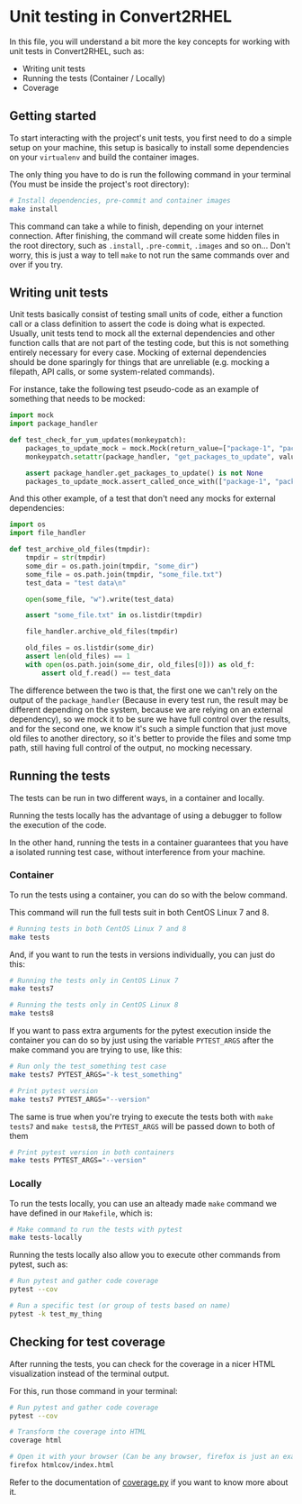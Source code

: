 # Unit testing in Convert2RHEL

In this file, you will understand a bit more the key concepts for working with
unit tests in Convert2RHEL, such as:

* Writing unit tests
* Running the tests (Container / Locally)
* Coverage

## Getting started

To start interacting with the project's unit tests, you first need to do a
simple setup on your machine, this setup is basically to install some
dependencies on your `virtualenv` and build the container images.

The only thing you have to do is run the following command in your terminal
(You must be inside the project's root directory):

```bash
# Install dependencies, pre-commit and container images
make install
```

This command can take a while to finish, depending on your internet connection.
After finishing, the command will create some hidden files in the root
directory, such as `.install`, `.pre-commit`, `.images` and so on... Don't
worry, this is just a way to tell `make` to not run the same commands over and
over if you try.

## Writing unit tests

Unit tests basically consist of testing small units of code, either a function
call or a class definition to assert the code is doing what is expected.
Usually, unit tests tend to mock all the external dependencies and other
function calls that are not part of the testing code, but this is not something
entirely necessary for every case. Mocking of external dependencies should be
done sparingly for things that are unreliable (e.g. mocking a filepath, API
calls, or some system-related commands).

For instance, take the following test pseudo-code as an example of something
that needs to be mocked:

```python
import mock
import package_handler

def test_check_for_yum_updates(monkeypatch):
    packages_to_update_mock = mock.Mock(return_value=["package-1", "package-2"])
    monkeypatch.setattr(package_handler, "get_packages_to_update", value=packages_to_update_mock)

    assert package_handler.get_packages_to_update() is not None
    packages_to_update_mock.assert_called_once_with(["package-1", "package-2"])
```

And this other example, of a test that don't need any mocks for external
dependencies:

```python
import os
import file_handler

def test_archive_old_files(tmpdir):
    tmpdir = str(tmpdir)
    some_dir = os.path.join(tmpdir, "some_dir")
    some_file = os.path.join(tmpdir, "some_file.txt")
    test_data = "test data\n"

    open(some_file, "w").write(test_data)

    assert "some_file.txt" in os.listdir(tmpdir)

    file_handler.archive_old_files(tmpdir)

    old_files = os.listdir(some_dir)
    assert len(old_files) == 1
    with open(os.path.join(some_dir, old_files[0])) as old_f:
        assert old_f.read() == test_data
```

The difference between the two is that, the first one we can't rely on the
output of the `package_handler` (Because in every test run, the result may be
different depending on the system, because we are relying on an external
dependency), so we mock it to be sure we have full control over the results,
and for the second one, we know it's such a simple function that just move old
files to another directory, so it's better to provide the files and some tmp
path, still having full control of the output, no mocking necessary.

## Running the tests

The tests can be run in two different ways, in a container and locally.

Running the tests locally has the advantage of using a debugger to follow the
execution of the code.

In the other hand, running the tests in a container guarantees that you have a
isolated running test case, without interference from your machine.

### Container

To run the tests using a container, you can do so with the below command.

This command will run the full tests suit in both CentOS Linux 7 and 8.

```bash
# Running tests in both CentOS Linux 7 and 8
make tests
```

And, if you want to run the tests in versions individually, you can just do
this:

```bash
# Running the tests only in CentOS Linux 7
make tests7

# Running the tests only in CentOS Linux 8
make tests8
```

If you want to pass extra arguments for the pytest execution inside the container
you can do so by just using the variable `PYTEST_ARGS` after the make command you
are trying to use, like this:

```bash
# Run only the test_something test case
make tests7 PYTEST_ARGS="-k test_something"

# Print pytest version
make tests7 PYTEST_ARGS="--version"
```

The same is true when you're trying to execute the tests both with `make tests7` and
`make tests8`, the `PYTEST_ARGS` will be passed down to both of them

```bash
# Print pytest version in both containers
make tests PYTEST_ARGS="--version"
```

### Locally

To run the tests locally, you can use an alteady made `make` command we have
defined in our `Makefile`, which is:

```bash
# Make command to run the tests with pytest
make tests-locally
```

Running the tests locally also allow you to execute other commands from pytest,
such as:

```bash
# Run pytest and gather code coverage
pytest --cov

# Run a specific test (or group of tests based on name)
pytest -k test_my_thing
```

## Checking for test coverage

After running the tests, you can check for the coverage in a nicer HTML
visualization instead of the terminal output.

For this, run those command in your terminal:

```bash
# Run pytest and gather code coverage
pytest --cov

# Transform the coverage into HTML
coverage html

# Open it with your browser (Can be any browser, firefox is just an example)
firefox htmlcov/index.html
```

Refer to the documentation of
[coverage.py](https://coverage.readthedocs.io/en/6.2/) if you want to know more
about it.
